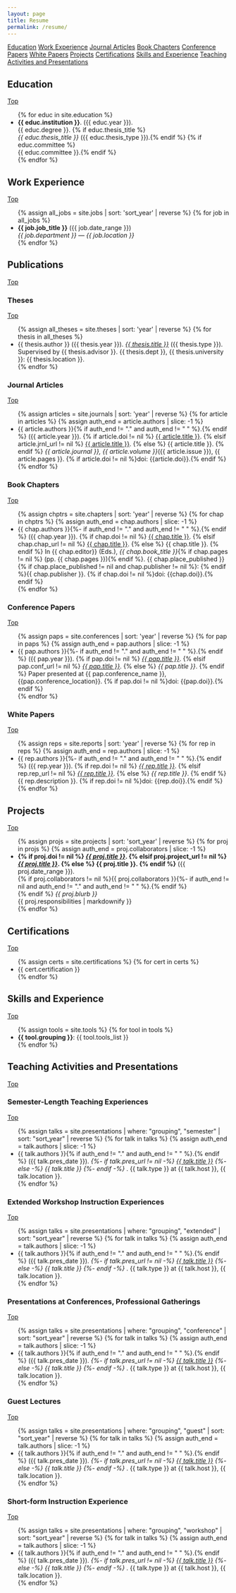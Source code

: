 ```yaml
---
layout: page
title: Resume
permalink: /resume/
---
```


<div id="resume">

  <div class="btn-toolbar" role="toolbar" aria-label="Button toolbar">
    <a class="btn btn-primary" href="#education" role="button">Education</a>
    <a class="btn btn-primary" href="#work" role="button">Work Experience</a>
    <a class="btn btn-primary" href="#articles" role="button">Journal Articles</a>
    <a class="btn btn-primary" href="#chapters" role="button">Book Chapters</a>
    <a class="btn btn-primary" href="#conf-papers" role="button">Conference Papers</a>
    <a class="btn btn-primary" href="#white-papers" role="button">White Papers</a>
    <a class="btn btn-primary" href="#projects" role="button">Projects</a>
    <a class="btn btn-primary" href="#certifications" role="button">Certifications</a>
    <a class="btn btn-primary" href="#skills" role="button">Skills and Experience</a>
    <a class="btn btn-primary" href="#teaching" role="button">Teaching Activities and Presentations</a>
  </div>


  <div class="row">
    <div class="col-md-4">
      <h2 id="education">Education</h2>
      <a class="btn btn-primary" href="#resume" role="button">Top</a>
    </div>
    <div class="col-md-8">
      <ul>
        {% for educ in site.education %}
        <li><strong>{{ educ.institution }}</strong>. ({{ educ.year }}).<br />
        {{ educ.degree }}.
        {% if educ.thesis_title %}<br/><i>{{ educ.thesis_title }}</i> ({{ educ.thesis_type }}).{% endif %}
        {% if educ.committee %}<br/>{{ educ.committee }}.{% endif %}
        </li>
        {% endfor %}
      </ul>
    </div>
  </div>

  <div class="row">
    <div class="col-md-4">
      <h2 id="work">Work Experience</h2>
      <a class="btn btn-primary" href="#resume" role="button">Top</a>
    </div>
    <div class="col-md-8">
      <ul>
        {% assign all_jobs = site.jobs | sort: 'sort_year' | reverse %}
        {% for job in all_jobs %}
        <li><b>{{ job.job_title }}</b> ({{ job.date_range }})<br />
        <i>{{ job.department }} &mdash; {{ job.location }}</i>
        </li>
        {% endfor %}
      </ul>
    </div>
  </div>

  <div class="row">
    <div class="col-md-12">
      <h2 id="publications">Publications</h2>
      <a class="btn btn-primary" href="#resume" role="button">Top</a>
    </div>
  </div>

  <div class="row">
    <div class="col-md-4">
    <h3 id="theses">Theses</h3>
    <a class="btn btn-primary" href="#resume" role="button">Top</a>
    </div>
    <div class="col-md-8">
    <ul>
    {% assign all_theses = site.theses | sort: 'year' | reverse %}
    {% for thesis in all_theses %}
    <li>{{ thesis.author }} ({{ thesis.year }}).
    <i><a href="{{ thesis.thesis_url }}">{{ thesis.title }}</a></i> ({{ thesis.type }}). Supervised by {{ thesis.advisor }}. {{ thesis.dept }}, {{ thesis.university }}: {{ thesis.location }}.
    </li>
    {% endfor %}
    </ul>
    </div>
  </div>

  <div class="row">
    <div class="col-md-4">
      <h3 id="articles">Journal Articles</h3>
      <a class="btn btn-primary" href="#resume" role="button">Top</a>
    </div>
    <div class="col-md-8">
      <ul>
      {% assign articles = site.journals | sort: 'year' | reverse %}
        {% for article in articles %}
        {% assign auth_end = article.authors | slice: -1 %}
        <li>{{ article.authors }}{% if auth_end != "." and auth_end != " " %}.{% endif %}
        ({{ article.year }}).
        {% if article.doi != nil %}
        <a href="https://dx.doi.org/{{ article.doi }}">{{ article.title }}</a>.
        {% elsif article.jrnl_url != nil %}
        <a href="{{ article.jrnl_url }}">{{ article.title }}</a>.
        {% else %}
        {{ article.title }}.
        {% endif %}
        <i>{{ article.journal }}, {{ article.volume }}</i>({{ article.issue }}), {{ article.pages }}.
        {% if article.doi != nil %}doi: {{article.doi}}.{% endif %}
        </li>
        {% endfor %}
      </ul>
    </div>
  </div>

  <div class="row">
    <div class="col-md-4">
      <h3 id="chapters">Book Chapters</h3>
      <a class="btn btn-primary" href="#resume" role="button">Top</a>
    </div>
    <div class="col-md-8">
      <ul>
      {% assign chptrs = site.chapters | sort: 'year' | reverse %}
        {% for chap in chptrs %}
        {% assign auth_end = chap.authors | slice: -1 %}
        <li>{{ chap.authors }}{%- if auth_end != "." and auth_end != " " %}.{% endif %}
        ({{ chap.year }}).
        {% if chap.doi != nil %}
        <a href="https://dx.doi.org/{{ chap.doi }}">{{ chap.title }}</a>.
        {% elsif chap.chap_url != nil %}
        <a href="{{ chap.chap_url }}">{{ chap.title }}</a>.
        {% else %}
        {{ chap.title }}.
        {% endif %}
        In {{ chap.editor}} (Eds.), <i>{{ chap.book_title }}</i>{% if chap.pages != nil %} (pp. {{ chap.pages }}){% endif %}.
        {{ chap.place_published }}{% if chap.place_published != nil and chap.publisher != nil %}: {% endif %}{{ chap.publisher }}.
        {% if chap.doi != nil %}doi: {{chap.doi}}.{% endif %}
        </li>
        {% endfor %}
      </ul>
    </div>
  </div>

  <div class="row">
    <div class="col-md-4">
      <h3 id="conf-papers">Conference Papers</h3>
      <a class="btn btn-primary" href="#resume" role="button">Top</a>
    </div>
    <div class="col-md-8">
      <ul>
      {% assign paps = site.conferences | sort: 'year' | reverse %}
        {% for pap in paps %}
        {% assign auth_end = pap.authors | slice: -1 %}
        <li>{{ pap.authors }}{%- if auth_end != "." and auth_end != " " %}.{% endif %}
        ({{ pap.year }}).
        {% if pap.doi != nil %}
        <a href="https://dx.doi.org/{{ pap.doi }}"><i>{{ pap.title }}</i></a>.
        {% elsif pap.conf_url != nil %}
        <a href="{{ pap.conf_url }}"><i>{{ pap.title }}</i></a>.
        {% else %}
        <i>{{ pap.title }}</i>.
        {% endif %}
        Paper presented at {{ pap.conference_name }}, {{pap.conference_location}}.
        {% if pap.doi != nil %}doi: {{pap.doi}}.{% endif %}
        </li>
        {% endfor %}
      </ul>
    </div>
  </div>

  <div class="row">
    <div class="col-md-4">
      <h3 id="white-papers">White Papers</h3>
      <a class="btn btn-primary" href="#resume" role="button">Top</a>
    </div>
    <div class="col-md-8">
      <ul>
      {% assign reps = site.reports | sort: 'year' | reverse %}
        {% for rep in reps %}
        {% assign auth_end = rep.authors | slice: -1 %}
        <li>{{ rep.authors }}{%- if auth_end != "." and auth_end != " " %}.{% endif %}
        ({{ rep.year }}).
        {% if rep.doi != nil %}
        <a href="https://dx.doi.org/{{ rep.doi }}"><i>{{ rep.title }}</i></a>.
        {% elsif rep.rep_url != nil %}
        <a href="{{ rep.rep_url }}"><i>{{ rep.title }}</i></a>.
        {% else %}
        <i>{{ rep.title }}</i>.
        {% endif %}
        {{ rep.description }}.
        {% if rep.doi != nil %}doi: {{rep.doi}}.{% endif %}
        </li>
        {% endfor %}
      </ul>
    </div>
  </div>


  <div class="row">
    <div class="col-md-4">
      <h2 id="projects">Projects</h2>
      <a class="btn btn-primary" href="#resume" role="button">Top</a>
    </div>
    <div class="col-md-8">
      <ul>
      {% assign projs = site.projects | sort: 'sort_year' | reverse %}
        {% for proj in projs %}
        {% assign auth_end = proj.collaborators | slice: -1 %}
        <li><b>
        {% if proj.doi != nil %}
        <a href="https://dx.doi.org/{{ proj.doi }}"><i>{{ proj.title }}</i></a>.
        {% elsif proj.project_url != nil %}
        <a href="{{ proj.project_url }}"><i>{{ proj.title }}</i></a>.
        {% else %}
        {{ proj.title }}.
        {% endif %}</b> ({{ proj.date_range }}).<br />
        {% if proj.collaborators != nil %}{{ proj.collaborators }}{%- if auth_end != nil and auth_end != "." and auth_end != " " %}.{% endif %}<br />{% endif %}
        <i>{{ proj.blurb }}</i><br />
        {{ proj.responsibilities | markdownify }}
        </li>
        {% endfor %}
      </ul>
    </div>
  </div>


  <div class="row">
    <div class="col-md-4">
      <h2 id="certifications">Certifications</h2>
      <a class="btn btn-primary" href="#resume" role="button">Top</a>
    </div>
    <div class="col-md-8">
      <ul>
      {% assign certs = site.certifications %}
        {% for cert in certs %}
        <li>{{ cert.certification }}</li>
        {% endfor %}
      </ul>
    </div>
  </div>


  <div class="row">
    <div class="col-md-4">
      <h2 id="skills">Skills and Experience</h2>
      <a class="btn btn-primary" href="#resume" role="button">Top</a>
    </div>
    <div class="col-md-8">
      <ul>
      {% assign tools = site.tools %}
        {% for tool in tools %}
        <li><b>{{ tool.grouping }}</b>: {{ tool.tools_list }}</li>
        {% endfor %}
      </ul>
    </div>
  </div>


  <div class="row">
    <div class="col-md-12">
      <h2 id="teaching">Teaching Activities and Presentations</h2>
      <a class="btn btn-primary" href="#resume" role="button">Top</a>
    </div>
  </div>


  <div class="row">
    <div class="col-md-4">
      <h3 id="semester-courses">Semester-Length Teaching Experiences</h3>
      <a class="btn btn-primary" href="#resume" role="button">Top</a>
    </div>
    <div class="col-md-8">
      <ul>
      {% assign talks = site.presentations | where: "grouping", "semester" | sort: "sort_year" | reverse %}
        {% for talk in talks %}
        {% assign auth_end = talk.authors | slice: -1 %}
        <li>{{ talk.authors }}{% if auth_end != "." and auth_end != " " %}.{% endif %}
        ({{ talk.pres_date }}). <i>
        {%- if talk.pres_url != nil -%}
        <a href="{{ talk.pres_url }}">{{ talk.title }}</a>
        {%- else -%}
        {{ talk.title }}
        {%- endif -%}
        </i>. {{ talk.type }} at {{ talk.host }}, {{ talk.location }}.</li>
        {% endfor %}
      </ul>
    </div>
  </div>

  <div class="row">
    <div class="col-md-4">
      <h3 id="long-workshops">Extended Workshop Instruction Experiences</h3>
      <a class="btn btn-primary" href="#resume" role="button">Top</a>
    </div>
    <div class="col-md-8">
    <ul>
    {% assign talks = site.presentations | where: "grouping", "extended" | sort: "sort_year" | reverse %}
      {% for talk in talks %}
      {% assign auth_end = talk.authors | slice: -1 %}
      <li>{{ talk.authors }}{% if auth_end != "." and auth_end != " " %}.{% endif %}
      ({{ talk.pres_date }}). <i>
      {%- if talk.pres_url != nil -%}
      <a href="{{ talk.pres_url }}">{{ talk.title }}</a>
      {%- else -%}
      {{ talk.title }}
      {%- endif -%}
      </i>. {{ talk.type }} at {{ talk.host }}, {{ talk.location }}.</li>
      {% endfor %}
    </ul>
    </div>
  </div>

  <div class="row">
    <div class="col-md-4">
      <h3 id="presentations">Presentations at Conferences, Professional Gatherings</h3>
      <a class="btn btn-primary" href="#resume" role="button">Top</a>
    </div>
    <div class="col-md-8">
    <ul>
    {% assign talks = site.presentations | where: "grouping", "conference" | sort: "sort_year" | reverse %}
      {% for talk in talks %}
      {% assign auth_end = talk.authors | slice: -1 %}
      <li>{{ talk.authors }}{% if auth_end != "." and auth_end != " " %}.{% endif %}
      ({{ talk.pres_date }}). <i>
      {%- if talk.pres_url != nil -%}
      <a href="{{ talk.pres_url }}">{{ talk.title }}</a>
      {%- else -%}
      {{ talk.title }}
      {%- endif -%}
      </i>. {{ talk.type }} at {{ talk.host }}, {{ talk.location }}.</li>
      {% endfor %}
    </ul>
    </div>
  </div>
  <div class="row">
    <div class="col-md-4">
      <h3 id="lectures">Guest Lectures</h3>
      <a class="btn btn-primary" href="#resume" role="button">Top</a>
    </div>
    <div class="col-md-8">
    <ul>
    {% assign talks = site.presentations | where: "grouping", "guest" | sort: "sort_year" | reverse %}
      {% for talk in talks %}
      {% assign auth_end = talk.authors | slice: -1 %}
      <li>{{ talk.authors }}{% if auth_end != "." and auth_end != " " %}.{% endif %}
      ({{ talk.pres_date }}). <i>
      {%- if talk.pres_url != nil -%}
      <a href="{{ talk.pres_url }}">{{ talk.title }}</a>
      {%- else -%}
      {{ talk.title }}
      {%- endif -%}
      </i>. {{ talk.type }} at {{ talk.host }}, {{ talk.location }}.</li>
      {% endfor %}
    </ul>
    </div>
  </div>
  <div class="row">
    <div class="col-md-4">
      <h3 id="short-workshops">Short-form Instruction Experience</h3>
      <a class="btn btn-primary" href="#resume" role="button">Top</a>
    </div>
    <div class="col-md-8">
    <ul>
    {% assign talks = site.presentations | where: "grouping", "workshop" | sort: "sort_year" | reverse %}
      {% for talk in talks %}
      {% assign auth_end = talk.authors | slice: -1 %}
      <li>{{ talk.authors }}{% if auth_end != "." and auth_end != " " %}.{% endif %}
      ({{ talk.pres_date }}). <i>
      {%- if talk.pres_url != nil -%}
      <a href="{{ talk.pres_url }}">{{ talk.title }}</a>
      {%- else -%}
      {{ talk.title }}
      {%- endif -%}
      </i>. {{ talk.type }} at {{ talk.host }}, {{ talk.location }}.</li>
      {% endfor %}
    </ul>
    </div>
  </div>
</div>
